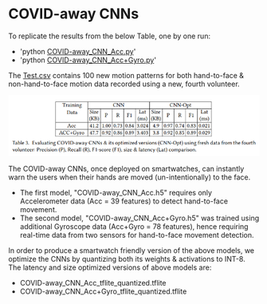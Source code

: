 # COVID-away CNNs

To replicate the results from the below Table, one by one run: 
 - 'python [COVID-away_CNN_Acc.py](https://github.com/bharathsudharsan/COVID-away/blob/master/COVID-away%20CNNs/COVID-away_CNN_Acc.py)'
 - 'python [COVID-away_CNN_Acc+Gyro.py](https://github.com/bharathsudharsan/COVID-away/blob/master/COVID-away%20CNNs/COVID-away_CNN_Acc%2BGyro.py)'
 
 The [Test.csv](https://github.com/bharathsudharsan/COVID-away/blob/master/COVID-away%20CNNs/Test.csv) contains 100 new motion patterns for both hand-to-face \& non-hand-to-face motion data recorded using a new, fourth volunteer.

![alt text](https://github.com/bharathsudharsan/COVID-away/blob/master/Table3_result.PNG)

The COVID-away CNNs, once deployed on smartwatches, can instantly warn the users when their hands are moved (un-intentionally) to the face.

 - The first model, "COVID-away_CNN_Acc.h5" requires only Accelerometer data (Acc = 39 features) to detect hand-to-face movement. 
 - The second model, "COVID-away_CNN_Acc+Gyro.h5" was trained using additional Gyroscope data (Acc+Gyro = 78 features), hence requiring real-time data from two sensors for hand-to-face movement detection. 

In order to produce a smartwatch friendly version of the above models, we optimize the CNNs by quantizing both its weights & activations to INT-8. The latency and size optimized versions of above models are:

- COVID-away_CNN_Acc_tflite_quantized.tflite
- COVID-away_CNN_Acc+Gyro_tflite_quantized.tflite
